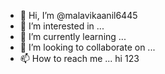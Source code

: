 - 👋 Hi, I’m @malavikaanil6445
- 👀 I’m interested in ...
- 🌱 I’m currently learning ...
- 💞️ I’m looking to collaborate on ...
- 📫 How to reach me ...
hi
123
<!---
malavikaanil6445/malavikaanil6445 is a ✨ special ✨ repository because its `README.md` (this file) appears on your GitHub profile.
You can click the Preview link to take a look at your changes.
--->
